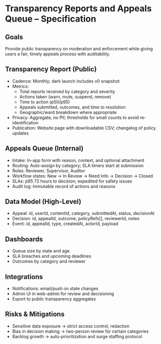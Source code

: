 # Transparency Reports and Appeals Queue – Specification

## Goals
Provide public transparency on moderation and enforcement while giving users a fair, timely appeals process with auditability.

## Transparency Report (Public)
- Cadence: Monthly; dark launch includes v0 snapshot
- Metrics:
  - Total reports received by category and severity
  - Actions taken (warn, mute, suspend, remove)
  - Time to action (p50/p95)
  - Appeals submitted, outcomes, and time to resolution
  - Geographic/ward breakdown where appropriate
- Privacy: Aggregate, no PII; thresholds for small counts to avoid re-identification
- Publication: Website page with downloadable CSV; changelog of policy updates

## Appeals Queue (Internal)
- Intake: In-app form with reason, context, and optional attachment
- Routing: Auto-assign by category; SLA timers start at submission
- Roles: Reviewer, Supervisor, Auditor
- Workflow states: New → In Review → Need Info → Decision → Closed
- SLAs: p95 72 hours to decision; expedited for safety issues
- Audit log: Immutable record of actions and reasons

## Data Model (High-Level)
- Appeal: id, userId, contentId, category, submittedAt, status, decisionAt
- Decision: id, appealId, outcome, policyRefs[], reviewerId, notes
- Event: id, appealId, type, createdAt, actorId, payload

## Dashboards
- Queue size by state and age
- SLA breaches and upcoming deadlines
- Outcomes by category and reviewer

## Integrations
- Notifications: email/push on state changes
- Admin UI in web-admin for review and decisioning
- Export to public transparency aggregates

## Risks & Mitigations
- Sensitive data exposure → strict access control, redaction
- Bias in decision making → two-person review for certain categories
- Backlog growth → auto-prioritization and surge staffing protocol
